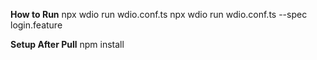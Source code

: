 **How to Run**
npx wdio run wdio.conf.ts
npx wdio run wdio.conf.ts --spec login.feature

**Setup After Pull**
npm install
